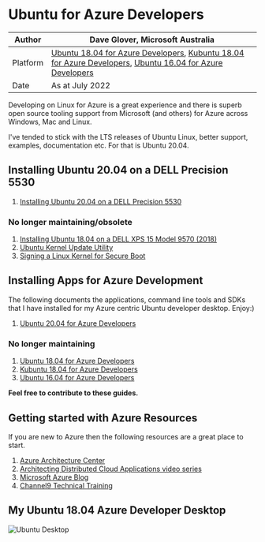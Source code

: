 # Ubuntu for Azure Developers

|Author|Dave Glover, Microsoft Australia|
|----|---|
|Platform| [Ubuntu 18.04 for Azure Developers](docs/Ubuntu1804.md), [Kubuntu 18.04 for Azure Developers](docs/Kubuntu1804.md), [Ubuntu 16.04 for Azure Developers](docs/Ubuntu1604.md)|
|Date|As at July 2022|

Developing on Linux for Azure is a great experience and there is superb open source tooling support from Microsoft (and others) for Azure across Windows, Mac and Linux.

I've tended to stick with the LTS releases of Ubuntu Linux, better support, examples, documentation etc. For that is Ubuntu 20.04.

## Installing Ubuntu 20.04 on a DELL Precision 5530

1. [Installing Ubuntu 20.04 on a DELL Precision 5530](./docs/dell-precision-5530.md)

### No longer maintaining/obsolete

1. [Installing Ubuntu 18.04 on a DELL XPS 15 Model 9570 (2018)](docs/dellxps15.md)
2. [Ubuntu Kernel Update Utility](https://www.omgubuntu.co.uk/2017/02/ukuu-easy-way-to-install-mainline-kernel-ubuntu)
3. [Signing a Linux Kernel for Secure Boot](docs/signing-kernel-for-secure-boot.md)

## Installing Apps for Azure Development

The following documents the applications, command line tools and SDKs that I have installed for my Azure centric Ubuntu developer desktop. Enjoy:)

1. [Ubuntu 20.04 for Azure Developers](docs/Ubuntu2004.md)

### No longer maintaining

1. [Ubuntu 18.04 for Azure Developers](docs/Ubuntu1804.md)
2. [Kubuntu 18.04 for Azure Developers](docs/Kubuntu1804.md)
3. [Ubuntu 16.04 for Azure Developers](docs/Ubuntu1604.md)

**Feel free to contribute to these guides.**

## Getting started with Azure Resources

If you are new to Azure then the following resources are a great place to start.

1. [Azure Architecture Center](https://docs.microsoft.com/azure/architecture/?WT.mc_id=iot-0000-dglover)
2. [Architecting Distributed Cloud Applications video series](https://www.youtube.com/watch?v=xJMbkZvuVO0&list=PL9XzOCngAkqs0Q8ZRdafnSYExKQurZrBY)
3. [Microsoft Azure Blog](https://azure.microsoft.com/blog/?WT.mc_id=iot-0000-dglover)
4. [Channel9 Technical Training](https://channel9.msdn.com/?WT.mc_id=iot-0000-dglover)

## My Ubuntu 18.04 Azure Developer Desktop

![Ubuntu Desktop](/resources/ubuntu-desktop.jpg)